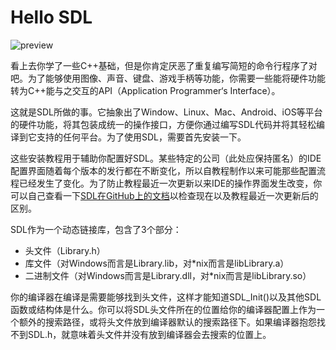 # Hello SDL

![preview](https://lazyfoo.net/tutorials/SDL/01_hello_SDL/preview.png)

看上去你学了一些C++基础，但是你肯定厌恶了重复编写简短的命令行程序了对吧。为了能够使用图像、声音、键盘、游戏手柄等功能，你需要一些能将硬件功能转为C++能与之交互的API（Application Programmer‘s Interface）。

这就是SDL所做的事。它抽象出了Window、Linux、Mac、Android、iOS等平台的硬件功能，将其包装成统一的操作接口，方便你通过编写SDL代码并将其轻松编译到它支持的任何平台。为了使用SDL，需要首先安装一下。

这些安装教程用于辅助你配置好SDL。某些特定的公司（此处应保持匿名）的IDE配置界面随着每个版本的发行都在不断变化，所以自教程制作以来可能那些配置流程已经发生了变化。为了防止教程最近一次更新以来IDE的操作界面发生改变，你可以自己查看一下[SDL在GitHub上的文档](https://github.com/libsdl-org/SDL/tree/main/docs)以检查现在以及教程最近一次更新后的区别。

SDL作为一个动态链接库，包含了3个部分：

* 头文件（Library.h）
* 库文件（对Windows而言是Library.lib，对\*nix而言是libLibrary.a）
* 二进制文件（对Windows而言是Library.dll，对\*nix而言是libLibrary.so）

你的编译器在编译是需要能够找到头文件，这样才能知道SDL_Init()以及其他SDL函数或结构体是什么。你可以将SDL头文件所在的位置给你的编译器配置上作为一个额外的搜索路径，或将头文件放到编译器默认的搜索路径下。如果编译器抱怨找不到SDL.h，就意味着头文件并没有放到编译器会去搜索的位置上。
